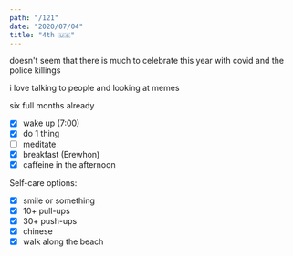 ```yaml
---
path: "/121"
date: "2020/07/04"
title: "4th 🇺🇸"
---
```


doesn't seem that there is much to celebrate this year with covid and the police killings

i love talking to people and looking at memes

six full months already

- [x] wake up (7:00)
- [x] do 1 thing
- [ ] meditate
- [x] breakfast (Erewhon)
- [x] caffeine in the afternoon

Self-care options:
- [x] smile or something
- [x] 10+ pull-ups
- [x] 30+ push-ups
- [x] chinese
- [x] walk along the beach
